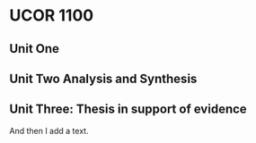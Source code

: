 # UCOR 1100

## Unit One 

## Unit Two Analysis and Synthesis

## Unit Three: Thesis in support of evidence

And then I add a text. 
